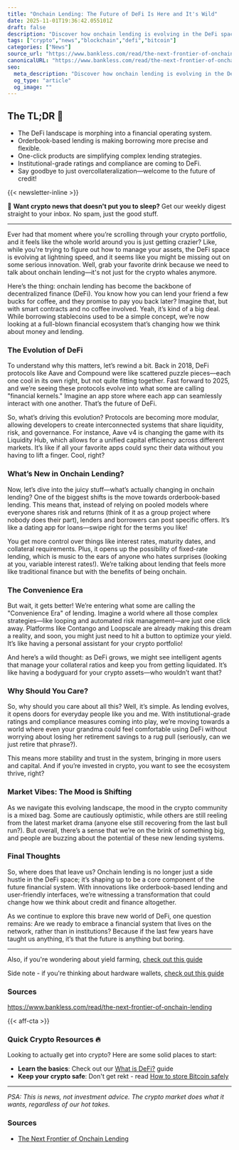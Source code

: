 ```yaml
---
title: "Onchain Lending: The Future of DeFi Is Here and It's Wild"
date: 2025-11-01T19:36:42.055101Z
draft: false
description: "Discover how onchain lending is evolving in the DeFi space, impacting Bitcoin and the future of finance for everyday people."
tags: ["crypto","news","blockchain","defi","bitcoin"]
categories: ["News"]
source_url: "https://www.bankless.com/read/the-next-frontier-of-onchain-lending"
canonicalURL: "https://www.bankless.com/read/the-next-frontier-of-onchain-lending"
seo:
  meta_description: "Discover how onchain lending is evolving in the DeFi space, impacting Bitcoin and the future of finance for everyday people."
  og_type: "article"
  og_image: ""
---
```


## The TL;DR 📝

- The DeFi landscape is morphing into a financial operating system.
- Orderbook-based lending is making borrowing more precise and flexible.
- One-click products are simplifying complex lending strategies.
- Institutional-grade ratings and compliance are coming to DeFi.
- Say goodbye to just overcollateralization—welcome to the future of credit!

{{< newsletter-inline >}}

📧 **Want crypto news that doesn't put you to sleep?** Get our weekly digest straight to your inbox. No spam, just the good stuff.

---

Ever had that moment where you’re scrolling through your crypto portfolio, and it feels like the whole world around you is just getting crazier? Like, while you're trying to figure out how to manage your assets, the DeFi space is evolving at lightning speed, and it seems like you might be missing out on some serious innovation. Well, grab your favorite drink because we need to talk about onchain lending—it's not just for the crypto whales anymore.

Here’s the thing: onchain lending has become the backbone of decentralized finance (DeFi). You know how you can lend your friend a few bucks for coffee, and they promise to pay you back later? Imagine that, but with smart contracts and no coffee involved. Yeah, it’s kind of a big deal. While borrowing stablecoins used to be a simple concept, we’re now looking at a full-blown financial ecosystem that’s changing how we think about money and lending.

### The Evolution of DeFi

To understand why this matters, let’s rewind a bit. Back in 2018, DeFi protocols like Aave and Compound were like scattered puzzle pieces—each one cool in its own right, but not quite fitting together. Fast forward to 2025, and we’re seeing these protocols evolve into what some are calling "financial kernels." Imagine an app store where each app can seamlessly interact with one another. That’s the future of DeFi.

So, what’s driving this evolution? Protocols are becoming more modular, allowing developers to create interconnected systems that share liquidity, risk, and governance. For instance, Aave v4 is changing the game with its Liquidity Hub, which allows for a unified capital efficiency across different markets. It’s like if all your favorite apps could sync their data without you having to lift a finger. Cool, right?

### What’s New in Onchain Lending?

Now, let’s dive into the juicy stuff—what’s actually changing in onchain lending? One of the biggest shifts is the move towards orderbook-based lending. This means that, instead of relying on pooled models where everyone shares risk and returns (think of it as a group project where nobody does their part), lenders and borrowers can post specific offers. It’s like a dating app for loans—swipe right for the terms you like!

You get more control over things like interest rates, maturity dates, and collateral requirements. Plus, it opens up the possibility of fixed-rate lending, which is music to the ears of anyone who hates surprises (looking at you, variable interest rates!). We’re talking about lending that feels more like traditional finance but with the benefits of being onchain.

### The Convenience Era

But wait, it gets better! We’re entering what some are calling the "Convenience Era" of lending. Imagine a world where all those complex strategies—like looping and automated risk management—are just one click away. Platforms like Contango and Loopscale are already making this dream a reality, and soon, you might just need to hit a button to optimize your yield. It’s like having a personal assistant for your crypto portfolio!

And here’s a wild thought: as DeFi grows, we might see intelligent agents that manage your collateral ratios and keep you from getting liquidated. It’s like having a bodyguard for your crypto assets—who wouldn’t want that?

### Why Should You Care?

So, why should you care about all this? Well, it’s simple. As lending evolves, it opens doors for everyday people like you and me. With institutional-grade ratings and compliance measures coming into play, we’re moving towards a world where even your grandma could feel comfortable using DeFi without worrying about losing her retirement savings to a rug pull (seriously, can we just retire that phrase?).

This means more stability and trust in the system, bringing in more users and capital. And if you’re invested in crypto, you want to see the ecosystem thrive, right? 

### Market Vibes: The Mood is Shifting

As we navigate this evolving landscape, the mood in the crypto community is a mixed bag. Some are cautiously optimistic, while others are still reeling from the latest market drama (anyone else still recovering from the last bull run?). But overall, there’s a sense that we’re on the brink of something big, and people are buzzing about the potential of these new lending systems.

### Final Thoughts

So, where does that leave us? Onchain lending is no longer just a side hustle in the DeFi space; it’s shaping up to be a core component of the future financial system. With innovations like orderbook-based lending and user-friendly interfaces, we’re witnessing a transformation that could change how we think about credit and finance altogether.

As we continue to explore this brave new world of DeFi, one question remains: Are we ready to embrace a financial system that lives on the network, rather than in institutions? Because if the last few years have taught us anything, it’s that the future is anything but boring.

---

Also, if you're wondering about yield farming, [check out this guide](/pages/yield-farming-explained/)

Side note - if you're thinking about hardware wallets, [check out this guide](/pages/best-hardware-wallets/)

### Sources
https://www.bankless.com/read/the-next-frontier-of-onchain-lending

{{< aff-cta >}}

### Quick Crypto Resources 🔥

Looking to actually get into crypto? Here are some solid places to start:
- **Learn the basics**: Check out our [What is DeFi?](/pages/what-is-defi/) guide
- **Keep your crypto safe**: Don't get rekt - read [How to store Bitcoin safely](/pages/how-to-store-bitcoin-safely/)


---

_PSA: This is news, not investment advice. The crypto market does what it wants, regardless of our hot takes._

### Sources
- [The Next Frontier of Onchain Lending](https://www.bankless.com/read/the-next-frontier-of-onchain-lending)

